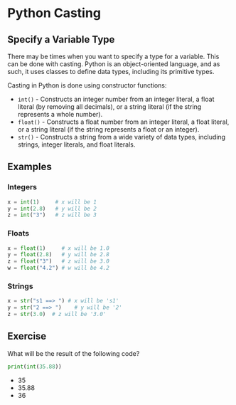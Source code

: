 # Python Casting

## Specify a Variable Type

There may be times when you want to specify a type for a variable. This can be done with casting. Python is an object-oriented language, and as such, it uses classes to define data types, including its primitive types.

Casting in Python is done using constructor functions:

- `int()` - Constructs an integer number from an integer literal, a float literal (by removing all decimals), or a string literal (if the string represents a whole number).
- `float()` - Constructs a float number from an integer literal, a float literal, or a string literal (if the string represents a float or an integer).
- `str()` - Constructs a string from a wide variety of data types, including strings, integer literals, and float literals.

## Examples

### Integers

```python
x = int(1)     # x will be 1
y = int(2.8)   # y will be 2
z = int("3")   # z will be 3
```

### Floats

```python
x = float(1)     # x will be 1.0
y = float(2.8)   # y will be 2.8
z = float("3")   # z will be 3.0
w = float("4.2") # w will be 4.2
```

### Strings

```python
x = str("s1 ==> ") # x will be 's1'
y = str("2 ==> ")    # y will be '2'
z = str(3.0)  # z will be '3.0'
```

## Exercise

What will be the result of the following code?

```python
print(int(35.88))
```

- 35
- 35.88
- 36
